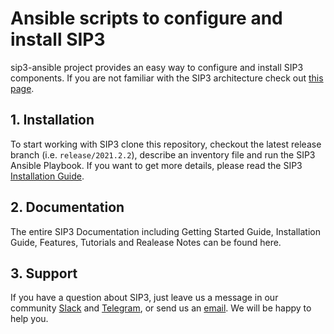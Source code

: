 # Ansible scripts to configure and install SIP3 

sip3-ansible project provides an easy way to configure and install SIP3 components. If you are not familiar with the SIP3 architecture check out [this page](https://sip3.io/features).

## 1. Installation

To start working with SIP3 clone this repository, checkout the latest release branch (i.e. `release/2021.2.2`), describe an inventory file and run the SIP3 Ansible Playbook. If you want to get more details, please read the SIP3 [Installation Guide](https://sip3.io/docs/InstallationGuide.html).

## 2. Documentation

The entire SIP3 Documentation including Getting Started Guide, Installation Guide, Features, Tutorials and Realease Notes can be found here.

## 3. Support

If you have a question about SIP3, just leave us a message in our community [Slack](https://join.slack.com/t/sip3-community/shared_invite/enQtOTIyMjg3NDI0MjU3LWUwYzhlOTFhODYxMTEwNjllYjZjNzc1M2NmM2EyNDM0ZjJmNTVkOTg1MGQ3YmFmNWU5NjlhOGI3MWU1MzUwMjE) and [Telegram](https://t.me/sip3io), or send us an [email](mailto:support@sip3.io). We will be happy to help you.

